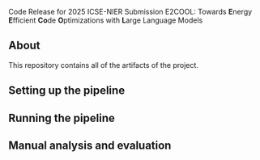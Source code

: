 Code Release for 2025 ICSE-NIER Submission E2COOL: Towards **E**nergy **E**fficient **Co**de **O**ptimizations with **L**arge Language Models

## About
This repository contains all of the artifacts of the project.

## Setting up the pipeline

## Running the pipeline

## Manual analysis and evaluation
